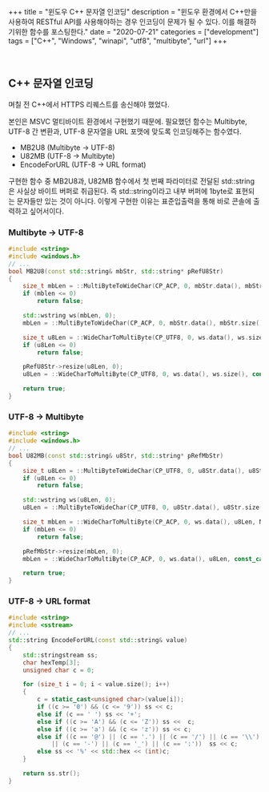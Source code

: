 +++
title = "윈도우 C++ 문자열 인코딩"
description = "윈도우 환경에서 C++만을 사용하여 RESTful API를 사용해야하는 경우 인코딩이 문제가 될 수 있다. 이를 해결하기위한 함수를 포스팅한다."
date = "2020-07-21"
categories = ["development"]
tags = ["C++", "Windows", "winapi", "utf8", "multibyte", "url"]
+++

&nbsp;

## C++ 문자열 인코딩

며칠 전 C++에서 HTTPS 리퀘스트를 송신해야 했었다.

본인은 MSVC 멀티바이트 환경에서 구현했기 때문에. 필요했던 함수는 Multibyte, UTF-8 간 변환과, UTF-8 문자열을 URL 포맷에 맞도록 인코딩해주는 함수였다.

* MB2U8 (Multibyte -> UTF-8)
* U82MB (UTF-8 -> Multibyte)
* EncodeForURL (UTF-8 -> URL format)

구현한 함수 중 MB2U8과, U82MB 함수에서 첫 번째 파라미터로 전달된 std::string은 사실상 바이트 버퍼로 취급된다. 즉 std::string이라고 내부 버퍼에 1byte로 표현되는 문자들만 있는 것이 아니다. 이렇게 구현한 이유는 표준입출력을 통해 바로 콘솔에 출력하고 싶어서이다.

### Multibyte -> UTF-8

``` C++
#include <string>
#include <windows.h>
// ...
bool MB2U8(const std::string& mbStr, std::string* pRefU8Str)
{
	size_t mbLen = ::MultiByteToWideChar(CP_ACP, 0, mbStr.data(), mbStr.size(), NULL, 0);
	if (mblen <= 0)
		return false;

	std::wstring ws(mbLen, 0);
	mbLen = ::MultiByteToWideChar(CP_ACP, 0, mbStr.data(), mbStr.size(), const_cast<wchar_t*>(ws.data()), mbLen);

	size_t u8Len = ::WideCharToMultiByte(CP_UTF8, 0, ws.data(), ws.size(), NULL, 0, NULL, NULL);
	if (u8Len <= 0)
		return false;

	pRefU8Str->resize(u8Len, 0);
	u8Len = ::WideCharToMultiByte(CP_UTF8, 0, ws.data(), ws.size(), const_cast<char*>(pRefU8Str->data()), u8Len, NULL, NULL);

	return true;
}
```

### UTF-8 -> Multibyte

``` C++
#include <string>
#include <windows.h>
// ...
bool U82MB(const std::string& u8Str, std::string* pRefMbStr)
{
	size_t u8Len = ::MultiByteToWideChar(CP_UTF8, 0, u8Str.data(), u8Str.size(), NULL, 0);
	if (u8Len <= 0)
		return false;

	std::wstring ws(u8Len, 0);
	u8Len = ::MultiByteToWideChar(CP_UTF8, 0, u8Str.data(), u8Str.size(), const_cast<wchar_t*>(ws.data()), u8Len);

	size_t mbLen = ::WideCharToMultiByte(CP_ACP, 0, ws.data(), u8Len, NULL, 0, NULL, NULL);
	if (mbLen <= 0)
		return false;

	pRefMbStr->resize(mbLen, 0);
	mbLen = ::WideCharToMultiByte(CP_ACP, 0, ws.data(), u8Len, const_cast<char*>(pRefMbStr->data()), mbLen, NULL, NULL);

	return true;
}
```

### UTF-8 -> URL format

``` C++
#include <string>
#include <sstream>
// ...
std::string EncodeForURL(const std::string& value)
{
	std::stringstream ss;
	char hexTemp[3];
	unsigned char c = 0;

	for (size_t i = 0; i < value.size(); i++)
	{
		c = static_cast<unsigned char>(value[i]);
		if ((c >= '0') && (c <= '9')) ss << c;
		else if (c == ' ') ss << '+';
		else if ((c >= 'A') && (c <= 'Z')) ss <<  c;
		else if ((c >= 'a') && (c <= 'z')) ss << c;
		else if ((c == '@') || (c == '.') || (c == '/') || (c == '\\')
			|| (c == '-') || (c == '_') || (c == ':'))	ss << c;
		else ss << '%' << std::hex << (int)c;
	}

	return ss.str();
}
```
